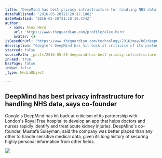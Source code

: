 ```yaml
---
title: 'DeepMind has best privacy infrastructure for handling NHS data, says co-founder'
datePublished: '2016-05-20T21:29:17.180Z'
dateModified: '2016-05-20T21:28:19.474Z'
author:
  - name: Alex Hern
    url: 'https://www.theguardian.com/profile/alex-hern'
    avatar: {}
isBasedOnUrl: 'https://www.theguardian.com/technology/2016/may/06/deepmind-best-privacy-infrastructure-handling-nhs-data-says-co-founder'
description: "Google's DeepMind has hit back at criticism of its partnership with London's Royal Free hospital to develop an app that helps doctors and nurses rapidly identify and treat acute kidney injuries. DeepMind's co-founder, Mustafa Suleyman, said the company was better placed than any other to handle sensitive medical data, given its long history of securing highly personal information from other fields."
starred: false
sourcePath: _posts/2016-05-20-deepmind-has-best-privacy-infrastructure-for-handling-nhs-da.md
inFeed: true
hasPage: false
inNav: false
_type: MediaObject

---
```

<article style=""><h1>DeepMind has best privacy infrastructure for handling NHS data, says co-founder</h1><p>Google's DeepMind has hit back at criticism of its partnership with London's Royal Free hospital to develop an app that helps doctors and nurses rapidly identify and treat acute kidney injuries. DeepMind's co-founder, Mustafa Suleyman, said the company was better placed than any other to handle sensitive medical data, given its long history of securing highly personal information from other fields.</p><img src="https://i.guim.co.uk/img/media/0741a7e4f6a314989769431dced806badcb0622f/0_367_5500_3300/5500.jpg?w=1200&amp;q=55&amp;auto=format&amp;usm=12&amp;fit=max&amp;s=640cb0cb66412224bb59274976a27a50" /></article>